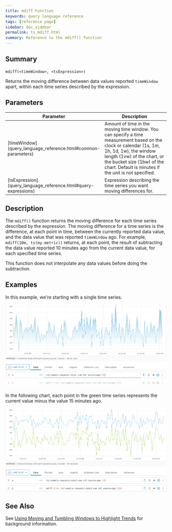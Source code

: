 ```yaml
---
title: mdiff Function
keywords: query language reference
tags: [reference page]
sidebar: doc_sidebar
permalink: ts_mdiff.html
summary: Reference to the mdiff() function
---
```


## Summary

```
mdiff(<timeWindow>, <tsExpression>)
```
Returns the moving difference between data values reported `timeWindow` apart, within each time series described by the expression.

## Parameters

<table>
<tbody>
<thead>
<tr><th width="20%">Parameter</th><th width="80%">Description</th></tr>
</thead>
<tr>
<td markdown="span">[timeWindow](query_language_reference.html#common-parameters)</td>
<td>Amount of time in the moving time window. You can specify a time measurement based on the clock or calendar (1s, 1m, 1h, 1d, 1w), the window length (1vw) of the chart, or the bucket size (1bw) of the chart. Default is minutes if the unit is not specified.</td></tr>
<tr>
<td markdown="span"> [tsExpression](query_language_reference.html#query-expressions)</td>
<td>Expression describing the time series you want moving differences for.  </td></tr>
</tbody>
</table>

## Description

The `mdiff()` function returns the moving difference for each time series described by the expression.
The moving difference for a time series is the difference, at each point in time, between the currently reported data value, and the data value that was reported `timeWindow` ago. For example, `mdiff(10m, ts(my.metric))` returns, at each point, the result of subtracting the data value reported 10 minutes ago from the current data value, for each specified time series.

This function does not interpolate any data values before doing the subtraction.
 

## Examples
In this example, we're starting with a single time series.

![ts mdiff before](images/ts_mdiff_before.png)

In the following chart, each point in the green time series represents the current value minus the value 15 minutes ago.

![ts mdiff](images/ts_mdiff.png)

## See Also

See [Using Moving and Tumbling Windows to Highlight Trends](query_language_windows_trends.html) for background information.
